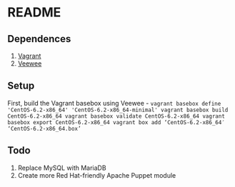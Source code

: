# README #

## Dependences ##

1. [Vagrant](http://vagrantup.com/)
1. [Veewee](https://github.com/jedi4ever/veewee)

## Setup ##

First, build the Vagrant basebox using Veewee -
``
  vagrant basebox define 'CentOS-6.2-x86_64' 'CentOS-6.2-x86_64-minimal'
  vagrant basebox build CentOS-6.2-x86_64
  vagrant basebox validate CentOS-6.2-x86_64
  vagrant basebox export CentOS-6.2-x86_64
  vagrant box add ‘CentOS-6.2-x86_64′ ‘CentOS-6.2-x86_64.box’
``

## Todo ##

1. Replace MySQL with MariaDB
1. Create more Red Hat-friendly Apache Puppet module
